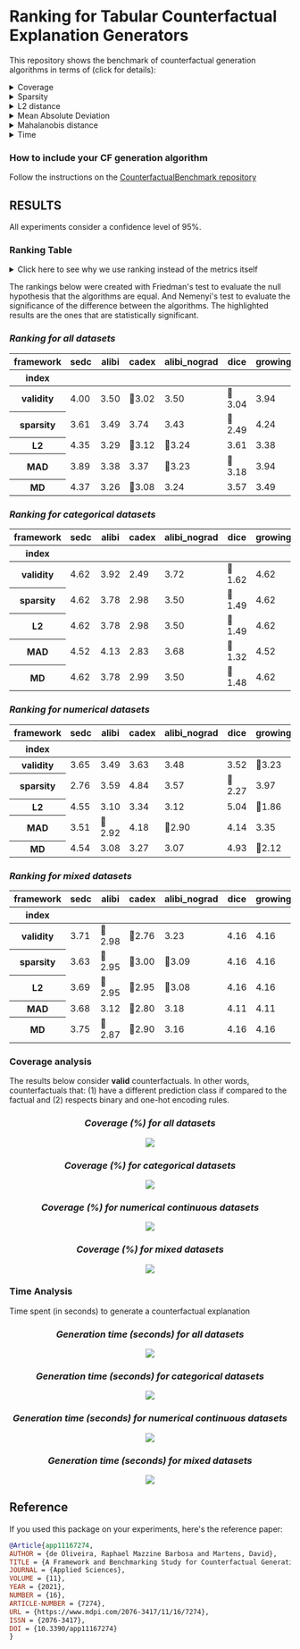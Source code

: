 # Ranking for Tabular Counterfactual Explanation Generators

This repository shows the benchmark of counterfactual generation algorithms in terms of (click for details):

<details>
  <summary>Coverage</summary>

    how many factuals are converted to counterfactuals?

</details>

<details>
  <summary>Sparsity</summary>

    how many features are unchanged?

</details>

<details>
  <summary>L2 distance</summary>

    how far are the counterfactuals from the factual data?

</details>

<details>
  <summary>Mean Absolute Deviation</summary>

    how different are the counterfactuals from the factual data considering feature variations?

</details>

<details>
  <summary>Mahalanobis distance</summary>

    how different are the counterfactuals from the factual data considering the data distribution?

</details>

<details>
  <summary>Time</summary>

    how long does it take to generate a counterfactual?

</details>

### How to include your CF generation algorithm
Follow the instructions on the [CounterfactualBenchmark repository](https://github.com/ADMAntwerp/CounterfactualBenchmark)

## RESULTS

All experiments consider a confidence level of 95%.

### Ranking Table
<details>
  <summary>Click here to see why we use ranking instead of the metrics itself</summary>

Most metrics cannot be directly compared as each algorithm has a different coverage. For example, if one algorithm 
only creates a single counterfactual and has a sparsity of 90%, we cannot say it is better than another algorithm 
that creates 1 000 counterfactuals and with sparsity of 88%. Therefore, the ranking consider these cases, giving a
better picture of the algorithms' performance.

</details>

The rankings below were created with Friedman's test to evaluate the null hypothesis that the algorithms are equal.
And Nemenyi's test to evaluate the significance of the difference between the algorithms.
The highlighted results are the ones that are statistically significant.

<div style="font-style: italic;" markdown="1">

### Ranking for all datasets

</div>


<table id="T_784db">
  <thead>
    <tr>
      <th class="index_name level0" >framework</th>
      <th id="T_784db_level0_col0" class="col_heading level0 col0" >sedc</th>
      <th id="T_784db_level0_col1" class="col_heading level0 col1" >alibi</th>
      <th id="T_784db_level0_col2" class="col_heading level0 col2" >cadex</th>
      <th id="T_784db_level0_col3" class="col_heading level0 col3" >alibi_nograd</th>
      <th id="T_784db_level0_col4" class="col_heading level0 col4" >dice</th>
      <th id="T_784db_level0_col5" class="col_heading level0 col5" >growingspheres</th>
      <th id="T_784db_level0_col6" class="col_heading level0 col6" >N</th>
    </tr>
    <tr>
      <th class="index_name level0" >index</th>
      <th class="blank col0" >&nbsp;</th>
      <th class="blank col1" >&nbsp;</th>
      <th class="blank col2" >&nbsp;</th>
      <th class="blank col3" >&nbsp;</th>
      <th class="blank col4" >&nbsp;</th>
      <th class="blank col5" >&nbsp;</th>
      <th class="blank col6" >&nbsp;</th>
    </tr>
  </thead>
  <tbody>
    <tr>
      <th id="T_784db_level0_row0" class="row_heading level0 row0" >validity</th>
      <td id="T_784db_row0_col0" class="data row0 col0" >4.00</td>
      <td id="T_784db_row0_col1" class="data row0 col1" >3.50</td>
      <td id="T_784db_row0_col2" class="data row0 col2" >🥇3.02</td>
      <td id="T_784db_row0_col3" class="data row0 col3" >3.50</td>
      <td id="T_784db_row0_col4" class="data row0 col4" >🥇3.04</td>
      <td id="T_784db_row0_col5" class="data row0 col5" >3.94</td>
      <td id="T_784db_row0_col6" class="data row0 col6" >3925</td>
    </tr>
    <tr>
      <th id="T_784db_level0_row1" class="row_heading level0 row1" >sparsity</th>
      <td id="T_784db_row1_col0" class="data row1 col0" >3.61</td>
      <td id="T_784db_row1_col1" class="data row1 col1" >3.49</td>
      <td id="T_784db_row1_col2" class="data row1 col2" >3.74</td>
      <td id="T_784db_row1_col3" class="data row1 col3" >3.43</td>
      <td id="T_784db_row1_col4" class="data row1 col4" >🥇2.49</td>
      <td id="T_784db_row1_col5" class="data row1 col5" >4.24</td>
      <td id="T_784db_row1_col6" class="data row1 col6" >3925</td>
    </tr>
    <tr>
      <th id="T_784db_level0_row2" class="row_heading level0 row2" >L2</th>
      <td id="T_784db_row2_col0" class="data row2 col0" >4.35</td>
      <td id="T_784db_row2_col1" class="data row2 col1" >3.29</td>
      <td id="T_784db_row2_col2" class="data row2 col2" >🥇3.12</td>
      <td id="T_784db_row2_col3" class="data row2 col3" >🥇3.24</td>
      <td id="T_784db_row2_col4" class="data row2 col4" >3.61</td>
      <td id="T_784db_row2_col5" class="data row2 col5" >3.38</td>
      <td id="T_784db_row2_col6" class="data row2 col6" >3925</td>
    </tr>
    <tr>
      <th id="T_784db_level0_row3" class="row_heading level0 row3" >MAD</th>
      <td id="T_784db_row3_col0" class="data row3 col0" >3.89</td>
      <td id="T_784db_row3_col1" class="data row3 col1" >3.38</td>
      <td id="T_784db_row3_col2" class="data row3 col2" >3.37</td>
      <td id="T_784db_row3_col3" class="data row3 col3" >🥇3.23</td>
      <td id="T_784db_row3_col4" class="data row3 col4" >🥇3.18</td>
      <td id="T_784db_row3_col5" class="data row3 col5" >3.94</td>
      <td id="T_784db_row3_col6" class="data row3 col6" >3925</td>
    </tr>
    <tr>
      <th id="T_784db_level0_row4" class="row_heading level0 row4" >MD</th>
      <td id="T_784db_row4_col0" class="data row4 col0" >4.37</td>
      <td id="T_784db_row4_col1" class="data row4 col1" >3.26</td>
      <td id="T_784db_row4_col2" class="data row4 col2" >🥇3.08</td>
      <td id="T_784db_row4_col3" class="data row4 col3" >3.24</td>
      <td id="T_784db_row4_col4" class="data row4 col4" >3.57</td>
      <td id="T_784db_row4_col5" class="data row4 col5" >3.49</td>
      <td id="T_784db_row4_col6" class="data row4 col6" >3925</td>
    </tr>
  </tbody>
</table>


<div style="font-style: italic;" markdown="1">

### Ranking for categorical datasets

</div>


<table id="T_3b71d">
  <thead>
    <tr>
      <th class="index_name level0" >framework</th>
      <th id="T_3b71d_level0_col0" class="col_heading level0 col0" >sedc</th>
      <th id="T_3b71d_level0_col1" class="col_heading level0 col1" >alibi</th>
      <th id="T_3b71d_level0_col2" class="col_heading level0 col2" >cadex</th>
      <th id="T_3b71d_level0_col3" class="col_heading level0 col3" >alibi_nograd</th>
      <th id="T_3b71d_level0_col4" class="col_heading level0 col4" >dice</th>
      <th id="T_3b71d_level0_col5" class="col_heading level0 col5" >growingspheres</th>
      <th id="T_3b71d_level0_col6" class="col_heading level0 col6" >N</th>
    </tr>
    <tr>
      <th class="index_name level0" >index</th>
      <th class="blank col0" >&nbsp;</th>
      <th class="blank col1" >&nbsp;</th>
      <th class="blank col2" >&nbsp;</th>
      <th class="blank col3" >&nbsp;</th>
      <th class="blank col4" >&nbsp;</th>
      <th class="blank col5" >&nbsp;</th>
      <th class="blank col6" >&nbsp;</th>
    </tr>
  </thead>
  <tbody>
    <tr>
      <th id="T_3b71d_level0_row0" class="row_heading level0 row0" >validity</th>
      <td id="T_3b71d_row0_col0" class="data row0 col0" >4.62</td>
      <td id="T_3b71d_row0_col1" class="data row0 col1" >3.92</td>
      <td id="T_3b71d_row0_col2" class="data row0 col2" >2.49</td>
      <td id="T_3b71d_row0_col3" class="data row0 col3" >3.72</td>
      <td id="T_3b71d_row0_col4" class="data row0 col4" >🥇1.62</td>
      <td id="T_3b71d_row0_col5" class="data row0 col5" >4.62</td>
      <td id="T_3b71d_row0_col6" class="data row0 col6" >1327</td>
    </tr>
    <tr>
      <th id="T_3b71d_level0_row1" class="row_heading level0 row1" >sparsity</th>
      <td id="T_3b71d_row1_col0" class="data row1 col0" >4.62</td>
      <td id="T_3b71d_row1_col1" class="data row1 col1" >3.78</td>
      <td id="T_3b71d_row1_col2" class="data row1 col2" >2.98</td>
      <td id="T_3b71d_row1_col3" class="data row1 col3" >3.50</td>
      <td id="T_3b71d_row1_col4" class="data row1 col4" >🥇1.49</td>
      <td id="T_3b71d_row1_col5" class="data row1 col5" >4.62</td>
      <td id="T_3b71d_row1_col6" class="data row1 col6" >1327</td>
    </tr>
    <tr>
      <th id="T_3b71d_level0_row2" class="row_heading level0 row2" >L2</th>
      <td id="T_3b71d_row2_col0" class="data row2 col0" >4.62</td>
      <td id="T_3b71d_row2_col1" class="data row2 col1" >3.78</td>
      <td id="T_3b71d_row2_col2" class="data row2 col2" >2.98</td>
      <td id="T_3b71d_row2_col3" class="data row2 col3" >3.50</td>
      <td id="T_3b71d_row2_col4" class="data row2 col4" >🥇1.49</td>
      <td id="T_3b71d_row2_col5" class="data row2 col5" >4.62</td>
      <td id="T_3b71d_row2_col6" class="data row2 col6" >1327</td>
    </tr>
    <tr>
      <th id="T_3b71d_level0_row3" class="row_heading level0 row3" >MAD</th>
      <td id="T_3b71d_row3_col0" class="data row3 col0" >4.52</td>
      <td id="T_3b71d_row3_col1" class="data row3 col1" >4.13</td>
      <td id="T_3b71d_row3_col2" class="data row3 col2" >2.83</td>
      <td id="T_3b71d_row3_col3" class="data row3 col3" >3.68</td>
      <td id="T_3b71d_row3_col4" class="data row3 col4" >🥇1.32</td>
      <td id="T_3b71d_row3_col5" class="data row3 col5" >4.52</td>
      <td id="T_3b71d_row3_col6" class="data row3 col6" >1327</td>
    </tr>
    <tr>
      <th id="T_3b71d_level0_row4" class="row_heading level0 row4" >MD</th>
      <td id="T_3b71d_row4_col0" class="data row4 col0" >4.62</td>
      <td id="T_3b71d_row4_col1" class="data row4 col1" >3.78</td>
      <td id="T_3b71d_row4_col2" class="data row4 col2" >2.99</td>
      <td id="T_3b71d_row4_col3" class="data row4 col3" >3.50</td>
      <td id="T_3b71d_row4_col4" class="data row4 col4" >🥇1.48</td>
      <td id="T_3b71d_row4_col5" class="data row4 col5" >4.62</td>
      <td id="T_3b71d_row4_col6" class="data row4 col6" >1327</td>
    </tr>
  </tbody>
</table>


<div style="font-style: italic;" markdown="1">

### Ranking for numerical datasets

</div>


<table id="T_58a1d">
  <thead>
    <tr>
      <th class="index_name level0" >framework</th>
      <th id="T_58a1d_level0_col0" class="col_heading level0 col0" >sedc</th>
      <th id="T_58a1d_level0_col1" class="col_heading level0 col1" >alibi</th>
      <th id="T_58a1d_level0_col2" class="col_heading level0 col2" >cadex</th>
      <th id="T_58a1d_level0_col3" class="col_heading level0 col3" >alibi_nograd</th>
      <th id="T_58a1d_level0_col4" class="col_heading level0 col4" >dice</th>
      <th id="T_58a1d_level0_col5" class="col_heading level0 col5" >growingspheres</th>
      <th id="T_58a1d_level0_col6" class="col_heading level0 col6" >N</th>
    </tr>
    <tr>
      <th class="index_name level0" >index</th>
      <th class="blank col0" >&nbsp;</th>
      <th class="blank col1" >&nbsp;</th>
      <th class="blank col2" >&nbsp;</th>
      <th class="blank col3" >&nbsp;</th>
      <th class="blank col4" >&nbsp;</th>
      <th class="blank col5" >&nbsp;</th>
      <th class="blank col6" >&nbsp;</th>
    </tr>
  </thead>
  <tbody>
    <tr>
      <th id="T_58a1d_level0_row0" class="row_heading level0 row0" >validity</th>
      <td id="T_58a1d_row0_col0" class="data row0 col0" >3.65</td>
      <td id="T_58a1d_row0_col1" class="data row0 col1" >3.49</td>
      <td id="T_58a1d_row0_col2" class="data row0 col2" >3.63</td>
      <td id="T_58a1d_row0_col3" class="data row0 col3" >3.48</td>
      <td id="T_58a1d_row0_col4" class="data row0 col4" >3.52</td>
      <td id="T_58a1d_row0_col5" class="data row0 col5" >🥇3.23</td>
      <td id="T_58a1d_row0_col6" class="data row0 col6" >1598</td>
    </tr>
    <tr>
      <th id="T_58a1d_level0_row1" class="row_heading level0 row1" >sparsity</th>
      <td id="T_58a1d_row1_col0" class="data row1 col0" >2.76</td>
      <td id="T_58a1d_row1_col1" class="data row1 col1" >3.59</td>
      <td id="T_58a1d_row1_col2" class="data row1 col2" >4.84</td>
      <td id="T_58a1d_row1_col3" class="data row1 col3" >3.57</td>
      <td id="T_58a1d_row1_col4" class="data row1 col4" >🥇2.27</td>
      <td id="T_58a1d_row1_col5" class="data row1 col5" >3.97</td>
      <td id="T_58a1d_row1_col6" class="data row1 col6" >1598</td>
    </tr>
    <tr>
      <th id="T_58a1d_level0_row2" class="row_heading level0 row2" >L2</th>
      <td id="T_58a1d_row2_col0" class="data row2 col0" >4.55</td>
      <td id="T_58a1d_row2_col1" class="data row2 col1" >3.10</td>
      <td id="T_58a1d_row2_col2" class="data row2 col2" >3.34</td>
      <td id="T_58a1d_row2_col3" class="data row2 col3" >3.12</td>
      <td id="T_58a1d_row2_col4" class="data row2 col4" >5.04</td>
      <td id="T_58a1d_row2_col5" class="data row2 col5" >🥇1.86</td>
      <td id="T_58a1d_row2_col6" class="data row2 col6" >1598</td>
    </tr>
    <tr>
      <th id="T_58a1d_level0_row3" class="row_heading level0 row3" >MAD</th>
      <td id="T_58a1d_row3_col0" class="data row3 col0" >3.51</td>
      <td id="T_58a1d_row3_col1" class="data row3 col1" >🥇2.92</td>
      <td id="T_58a1d_row3_col2" class="data row3 col2" >4.18</td>
      <td id="T_58a1d_row3_col3" class="data row3 col3" >🥇2.90</td>
      <td id="T_58a1d_row3_col4" class="data row3 col4" >4.14</td>
      <td id="T_58a1d_row3_col5" class="data row3 col5" >3.35</td>
      <td id="T_58a1d_row3_col6" class="data row3 col6" >1598</td>
    </tr>
    <tr>
      <th id="T_58a1d_level0_row4" class="row_heading level0 row4" >MD</th>
      <td id="T_58a1d_row4_col0" class="data row4 col0" >4.54</td>
      <td id="T_58a1d_row4_col1" class="data row4 col1" >3.08</td>
      <td id="T_58a1d_row4_col2" class="data row4 col2" >3.27</td>
      <td id="T_58a1d_row4_col3" class="data row4 col3" >3.07</td>
      <td id="T_58a1d_row4_col4" class="data row4 col4" >4.93</td>
      <td id="T_58a1d_row4_col5" class="data row4 col5" >🥇2.12</td>
      <td id="T_58a1d_row4_col6" class="data row4 col6" >1598</td>
    </tr>
  </tbody>
</table>


<div style="font-style: italic;" markdown="1">

### Ranking for mixed datasets

</div>


<table id="T_4447f">
  <thead>
    <tr>
      <th class="index_name level0" >framework</th>
      <th id="T_4447f_level0_col0" class="col_heading level0 col0" >sedc</th>
      <th id="T_4447f_level0_col1" class="col_heading level0 col1" >alibi</th>
      <th id="T_4447f_level0_col2" class="col_heading level0 col2" >cadex</th>
      <th id="T_4447f_level0_col3" class="col_heading level0 col3" >alibi_nograd</th>
      <th id="T_4447f_level0_col4" class="col_heading level0 col4" >dice</th>
      <th id="T_4447f_level0_col5" class="col_heading level0 col5" >growingspheres</th>
      <th id="T_4447f_level0_col6" class="col_heading level0 col6" >N</th>
    </tr>
    <tr>
      <th class="index_name level0" >index</th>
      <th class="blank col0" >&nbsp;</th>
      <th class="blank col1" >&nbsp;</th>
      <th class="blank col2" >&nbsp;</th>
      <th class="blank col3" >&nbsp;</th>
      <th class="blank col4" >&nbsp;</th>
      <th class="blank col5" >&nbsp;</th>
      <th class="blank col6" >&nbsp;</th>
    </tr>
  </thead>
  <tbody>
    <tr>
      <th id="T_4447f_level0_row0" class="row_heading level0 row0" >validity</th>
      <td id="T_4447f_row0_col0" class="data row0 col0" >3.71</td>
      <td id="T_4447f_row0_col1" class="data row0 col1" >🥇2.98</td>
      <td id="T_4447f_row0_col2" class="data row0 col2" >🥇2.76</td>
      <td id="T_4447f_row0_col3" class="data row0 col3" >3.23</td>
      <td id="T_4447f_row0_col4" class="data row0 col4" >4.16</td>
      <td id="T_4447f_row0_col5" class="data row0 col5" >4.16</td>
      <td id="T_4447f_row0_col6" class="data row0 col6" >1000</td>
    </tr>
    <tr>
      <th id="T_4447f_level0_row1" class="row_heading level0 row1" >sparsity</th>
      <td id="T_4447f_row1_col0" class="data row1 col0" >3.63</td>
      <td id="T_4447f_row1_col1" class="data row1 col1" >🥇2.95</td>
      <td id="T_4447f_row1_col2" class="data row1 col2" >🥇3.00</td>
      <td id="T_4447f_row1_col3" class="data row1 col3" >🥇3.09</td>
      <td id="T_4447f_row1_col4" class="data row1 col4" >4.16</td>
      <td id="T_4447f_row1_col5" class="data row1 col5" >4.16</td>
      <td id="T_4447f_row1_col6" class="data row1 col6" >1000</td>
    </tr>
    <tr>
      <th id="T_4447f_level0_row2" class="row_heading level0 row2" >L2</th>
      <td id="T_4447f_row2_col0" class="data row2 col0" >3.69</td>
      <td id="T_4447f_row2_col1" class="data row2 col1" >🥇2.95</td>
      <td id="T_4447f_row2_col2" class="data row2 col2" >🥇2.95</td>
      <td id="T_4447f_row2_col3" class="data row2 col3" >🥇3.08</td>
      <td id="T_4447f_row2_col4" class="data row2 col4" >4.16</td>
      <td id="T_4447f_row2_col5" class="data row2 col5" >4.16</td>
      <td id="T_4447f_row2_col6" class="data row2 col6" >1000</td>
    </tr>
    <tr>
      <th id="T_4447f_level0_row3" class="row_heading level0 row3" >MAD</th>
      <td id="T_4447f_row3_col0" class="data row3 col0" >3.68</td>
      <td id="T_4447f_row3_col1" class="data row3 col1" >3.12</td>
      <td id="T_4447f_row3_col2" class="data row3 col2" >🥇2.80</td>
      <td id="T_4447f_row3_col3" class="data row3 col3" >3.18</td>
      <td id="T_4447f_row3_col4" class="data row3 col4" >4.11</td>
      <td id="T_4447f_row3_col5" class="data row3 col5" >4.11</td>
      <td id="T_4447f_row3_col6" class="data row3 col6" >1000</td>
    </tr>
    <tr>
      <th id="T_4447f_level0_row4" class="row_heading level0 row4" >MD</th>
      <td id="T_4447f_row4_col0" class="data row4 col0" >3.75</td>
      <td id="T_4447f_row4_col1" class="data row4 col1" >🥇2.87</td>
      <td id="T_4447f_row4_col2" class="data row4 col2" >🥇2.90</td>
      <td id="T_4447f_row4_col3" class="data row4 col3" >3.16</td>
      <td id="T_4447f_row4_col4" class="data row4 col4" >4.16</td>
      <td id="T_4447f_row4_col5" class="data row4 col5" >4.16</td>
      <td id="T_4447f_row4_col6" class="data row4 col6" >1000</td>
    </tr>
  </tbody>
</table>



### Coverage analysis

The results below consider **valid** counterfactuals. In other words, counterfactuals that: (1) have a different prediction class if compared to the factual and (2) respects binary and one-hot encoding rules.

<div style="font-style: italic; text-align: center;" markdown="1">

### Coverage (%) for all datasets

</div>

<p align="center">
<img src="./charts/validity_chart_all.png">
</p>

<div style="font-style: italic; text-align: center;" markdown="1">

### Coverage (%) for categorical datasets

</div>

<p align="center">
<img src="./charts/validity_chart_cat.png">
</p>

<div style="font-style: italic; text-align: center;" markdown="1">

### Coverage (%) for numerical continuous datasets

</div>

<p align="center">
<img src="./charts/validity_chart_num.png">
</p>

<div style="font-style: italic; text-align: center;" markdown="1">

### Coverage (%) for mixed datasets

</div>

<p align="center">
<img src="./charts/validity_chart_mix.png">
</p>

### Time Analysis
Time spent (in seconds) to generate a counterfactual explanation

<div style="font-style: italic; text-align: center;" markdown="1">

### Generation time (seconds) for all datasets

</div>

<p align="center">
<img src="./charts/cf_generation_time_chart_all.png">
</p>

<div style="font-style: italic; text-align: center;" markdown="1">

### Generation time (seconds) for categorical datasets

</div>

<p align="center">
<img src="./charts/cf_generation_time_chart_cat.png">
</p>

<div style="font-style: italic; text-align: center;" markdown="1">

### Generation time (seconds) for numerical continuous datasets

</div>

<p align="center">
<img src="./charts/cf_generation_time_chart_num.png">
</p>

<div style="font-style: italic; text-align: center;" markdown="1">

### Generation time (seconds) for mixed datasets

</div>

<p align="center">
<img src="./charts/cf_generation_time_chart_mix.png">
</p>



## Reference
If you used this package on your experiments, here's the reference paper:
```bibtex
@Article{app11167274,
AUTHOR = {de Oliveira, Raphael Mazzine Barbosa and Martens, David},
TITLE = {A Framework and Benchmarking Study for Counterfactual Generating Methods on Tabular Data},
JOURNAL = {Applied Sciences},
VOLUME = {11},
YEAR = {2021},
NUMBER = {16},
ARTICLE-NUMBER = {7274},
URL = {https://www.mdpi.com/2076-3417/11/16/7274},
ISSN = {2076-3417},
DOI = {10.3390/app11167274}
}
```
